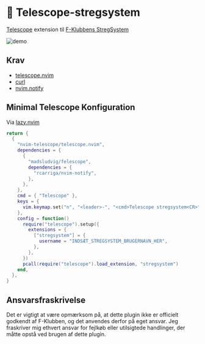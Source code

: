 
# 🔭 Telescope-stregsystem
[Telescope](https://github.com/nvim-telescope/telescope.nvim) extension til [F-Klubbens StregSystem](https://github.com/f-klubben/stregsystemet)

![demo](assets/demo.gif)
## Krav
- [telescope.nvim](https://github.com/nvim-telescope/telescope.nvim)
- [curl](https://curl.se/)
- [nvim.notify](https://github.com/rcarriga/nvim-notify)

## Minimal Telescope Konfiguration
Via [lazy.nvim](https://github.com/folke/lazy.nvim)

```lua
return {
  {
    "nvim-telescope/telescope.nvim",
    dependencies = {
      {
        "madsludvig/felescope",
        dependencies = {
          "rcarriga/nvim-notify",
        },
      },
    },
    cmd = { "Telescope" },
    keys = {
      vim.keymap.set("n", "<leader>-", "<cmd>Telescope stregsystem<CR>", { desc = "[-]StregSystem" }),
    },
    config = function()
      require("telescope").setup({
        extensions = {
          ["stregsystem"] = {
            username = "INDSÆT_STREGSYSTEM_BRUGERNAVN_HER",
          },
        },
      })
      pcall(require("telescope").load_extension, "stregsystem")
    end,
  },
}
```
## Ansvarsfraskrivelse
Det er vigtigt at være opmærksom på, at dette plugin ikke er officielt godkendt af F-Klubben, og det anvendes derfor på eget ansvar.
Jeg fraskriver mig ethvert ansvar for fejlkøb eller utilsigtede handlinger, der måtte opstå ved brugen af dette plugin.
